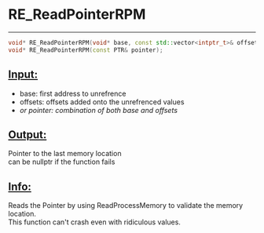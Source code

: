 # RE_ReadPointerRPM
---
```cpp
void* RE_ReadPointerRPM(void* base, const std::vector<intptr_t>& offsets);
void* RE_ReadPointerRPM(const PTR& pointer);
```

## <ins>Input:</ins>
* base: first address to unrefrence
* offsets: offsets added onto the unrefrenced values
* *or pointer: combination of both base and offsets*


## <ins>Output:</ins>
Pointer to the last memory location<br>
can be nullptr if the function fails


## <ins>Info:</ins>
Reads the Pointer by using ReadProcessMemory to validate the memory location.<br>
This function can't crash even with ridiculous values.